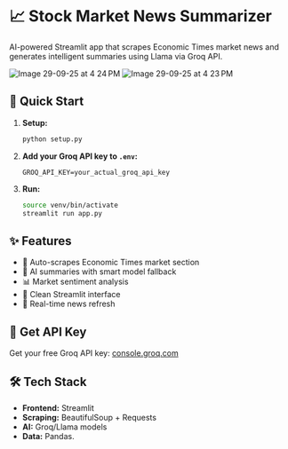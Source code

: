 # 📈 Stock Market News Summarizer

AI-powered Streamlit app that scrapes Economic Times market news and generates intelligent summaries using Llama via Groq API.

![Image 29-09-25 at 4 24 PM](https://github.com/user-attachments/assets/5d0350c6-e2c0-4934-94be-5d0a6472364f)
![Image 29-09-25 at 4 23 PM](https://github.com/user-attachments/assets/8cf7a09d-26e1-4e93-82ee-cc5214463028)


## 🚀 Quick Start

1. **Setup:**
   ```bash
   python setup.py
   ```

2. **Add your Groq API key to `.env`:**
   ```
   GROQ_API_KEY=your_actual_groq_api_key
   ```

3. **Run:**
   ```bash
   source venv/bin/activate
   streamlit run app.py
   ```

## ✨ Features

- 📰 Auto-scrapes Economic Times market section
- 🤖 AI summaries with smart model fallback
- 📊 Market sentiment analysis  
- 🎨 Clean Streamlit interface
- 📱 Real-time news refresh

## 🔑 Get API Key

Get your free Groq API key: [console.groq.com](https://console.groq.com/)

## 🛠️ Tech Stack

- **Frontend:** Streamlit
- **Scraping:** BeautifulSoup + Requests  
- **AI:** Groq/Llama models
- **Data:** Pandas.
